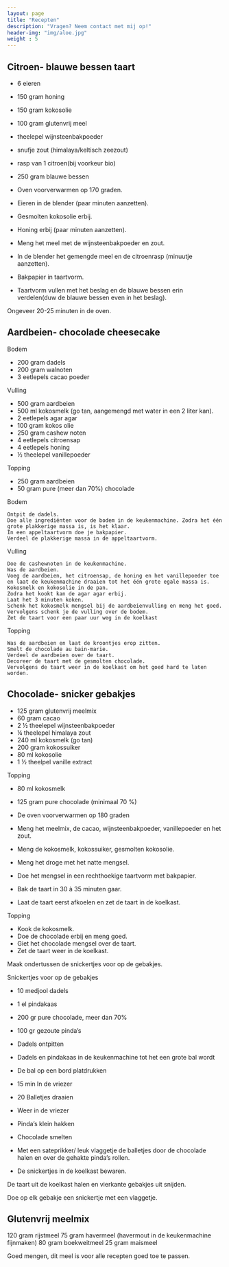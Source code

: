 ```yaml
---
layout: page
title: "Recepten"
description: "Vragen? Neem contact met mij op!"
header-img: "img/aloe.jpg"
weight : 5
---
```


## Citroen- blauwe bessen taart ##
-	6 eieren
-	150 gram honing
-	150 gram kokosolie
-	100 gram glutenvrij meel
-	theelepel wijnsteenbakpoeder
-	snufje zout (himalaya/keltisch zeezout)
-	rasp van 1 citroen(bij voorkeur bio)
-	250 gram blauwe bessen

    
-   Oven voorverwarmen op 170 graden.
-	Eieren in de blender (paar minuten aanzetten).
-	Gesmolten kokosolie erbij.
-	Honing erbij (paar minuten aanzetten).
-	Meng het meel met de wijnsteenbakpoeder en zout.
-	In de blender het gemengde meel en de citroenrasp (minuutje aanzetten).
-	Bakpapier in taartvorm.
-	Taartvorm vullen met het beslag en de blauwe bessen erin verdelen(duw de blauwe bessen even in het beslag).

Ongeveer 20-25 minuten in de oven.





## Aardbeien- chocolade cheesecake ##
Bodem

-	200 gram dadels
-	200 gram walnoten
-	3 eetlepels cacao poeder

Vulling

-	500 gram aardbeien
-	500 ml kokosmelk (go tan, aangemengd met water in een 2 liter kan).
-	2 eetlepels agar agar
-	100 gram kokos olie
-	250 gram cashew noten
-	4 eetlepels citroensap
-	4 eetlepels honing
-	½ theelepel vanillepoeder

Topping

-	250 gram aardbeien
-	50 gram pure (meer dan 70%) chocolade

Bodem

	Ontpit de dadels.
	Doe alle ingrediënten voor de bodem in de keukenmachine. Zodra het één grote plakkerige massa is, is het klaar.
	In een appeltaartvorm doe je bakpapier.
	Verdeel de plakkerige massa in de appeltaartvorm.

Vulling

	Doe de cashewnoten in de keukenmachine.
	Was de aardbeien.
	Voeg de aardbeien, het citroensap, de honing en het vanillepoeder toe en laat de keukenmachine draaien tot het één grote egale massa is.
	Kokosmelk en kokosolie in de pan.
	Zodra het kookt kan de agar agar erbij.
	Laat het 3 minuten koken.
	Schenk het kokosmelk mengsel bij de aardbeienvulling en meng het goed.
	Vervolgens schenk je de vulling over de bodem.
	Zet de taart voor een paar uur weg in de koelkast

Topping 

	Was de aardbeien en laat de kroontjes erop zitten.
	Smelt de chocolade au bain-marie.
	Verdeel de aardbeien over de taart.
	Decoreer de taart met de gesmolten chocolade.
	Vervolgens de taart weer in de koelkast om het goed hard te laten worden.




## Chocolade- snicker gebakjes ##
-	125 gram glutenvrij meelmix
-	60 gram cacao
-	2 ½ theelepel wijnsteenbakpoeder
-	¼ theelepel himalaya zout
-	240 ml kokosmelk (go tan)
-	200 gram kokossuiker
-	80 ml kokosolie
-	1 ½ theelpel vanille extract

 Topping 
 
-	80 ml kokosmelk
-	125 gram pure chocolade (minimaal 70 %)

-	De oven voorverwarmen op 180 graden
-	Meng het meelmix, de cacao, wijnsteenbakpoeder, vanillepoeder en het zout.
-	Meng de kokosmelk, kokossuiker, gesmolten kokosolie.
-	Meng het droge met het natte mengsel.
-	Doe het mengsel in een rechthoekige taartvorm met bakpapier.
-	Bak de taart in 30 à 35 minuten gaar.
-	Laat de taart eerst afkoelen en zet de taart in de koelkast.

Topping 

-	Kook de kokosmelk.
-	Doe de chocolade erbij en meng goed.
-	Giet het chocolade mengsel over de taart.
-	Zet de taart weer in de koelkast.

Maak ondertussen de snickertjes voor op de gebakjes.


Snickertjes voor op de gebakjes 

-	10 medjool dadels
-	1 el pindakaas
-	200 gr pure chocolade, meer dan 70%
-	100 gr gezoute pinda’s

-	Dadels ontpitten
-	Dadels en pindakaas in de keukenmachine tot het een grote bal wordt
-	De bal op een bord platdrukken
-	15 min In de vriezer
-	20 Balletjes draaien 
-	Weer in de vriezer
-	Pinda’s klein hakken
-	Chocolade smelten
-	Met een sateprikker/ leuk vlaggetje de balletjes door de chocolade halen en over de gehakte pinda’s rollen.
-	De snickertjes in de koelkast bewaren.

De taart uit de koelkast halen en vierkante gebakjes uit snijden.

Doe op elk gebakje een snickertje met een vlaggetje.




## Glutenvrij meelmix ## 
120 gram rijstmeel
75 gram havermeel (havermout in de keukenmachine fijnmaken)
80 gram boekweitmeel
25 gram maismeel

Goed mengen, dit meel is voor alle recepten goed toe te passen.

